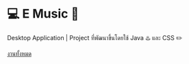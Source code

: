 # 💻 E Music 📼 

Desktop Application | Project ที่พัฒนาขึ้นโดยใช้ Java ♨️ และ CSS ✏️

[งานทั้งหมด](https://github.com/poomipat01/E_Music)
